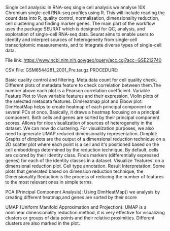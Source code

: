 Single cell analysis: In RNA-seq single cell analysis we analyse 10X Chromium single-cell RNA-seq profiles using R. This will include reading the count data into R, quality control, normalisation, dimensionality reduction, cell clustering and finding marker genes. The main part of the workflow uses the package SEURAT which is designed for QC, analysis, and exploration of single-cell RNA-seq data. Seurat aims to enable users to identify and interpret sources of heterogeneity from single-cell transcriptomic measurements, and to integrate diverse types of single-cell data.

File link: https://www.ncbi.nlm.nih.gov/geo/query/acc.cgi?acc=GSE212740

CSV File: GSM6544281_2001_Pre.tar.gz
PROCEDURE:

Basic quality control and filtering.
Meta.data count for cell quality check.
Different plots of metadata feature to check correlation between them.The number above each plot is a Pearson correlation coefficient.
Variable Feature Plot to View variable features and their expression.
Violin plots of the selected metadata features.
DimHeatmap plot and Elbow plot: DimHeatMap helps to create heatmap of each principal component or several PCs at once. Basically, it draws a heatmap focusing on a principal component. Both cells and genes are sorted by their principal component scores. Allows for nice visualization of sources of heterogeneity in the dataset.
We can now do clustering. For visualization purposes, we also need to generate UMAP reduced dimensionality representation.
Dimplot: Graphs of dimplots are the output of a dimensional reduction technique on a 2D scatter plot where each point is a cell and it's positioned based on the cell embeddings determined by the reduction technique. By default, cells are colored by their identity class.
Finds markers (differentially expressed genes) for each of the identity classes in a dataset.
Visualize 'features' on a dimensional reduction plot.
Cell type annotation.
Result Interpretation: Some plots that generated based on dimension reduction technique, the Dimensionality Reduction is the process of reducing the number of features to the most relevant ones in simple terms.

PCA (Principal Component Analysis): Using DimHeatMap() we analysis by creating different heatmap,and genes are sorted by their score

UMAP (Uniform Manifold Approximation and Projection): UMAP is a nonlinear dimensionality reduction method, it is very effective for visualizing clusters or groups of data points and their relative proximities. Different clusters are also marked in the plot.
